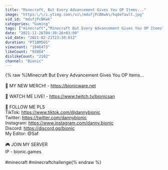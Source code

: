 ```yaml
---
title: "Minecraft, But Every Advancement Gives You OP Items..."
image: "https:\/\/i.ytimg.com\/vi\/mdufjPcBKwk\/hqdefault.jpg"
vid_id: "mdufjPcBKwk"
categories: "Gaming"
tags: ["minecraft","Minecraft But Every Advancement Gives You OP Items","minecraft but"]
date: "2021-11-26T04:30:26+03:00"
vid_date: "2021-02-21T23:30:01Z"
duration: "PT18M56S"
viewcount: "1846473"
likeCount: "93864"
dislikeCount: "2102"
channel: "Bionic"
---
```

{% raw %}Minecraft But Every Advancement Gives You OP Items...<br /><br />👕 MY NEW MERCH! - <a rel="nofollow" target="blank" href="https://bionicware.net">https://bionicware.net</a><br /><br />🔴 WATCH ME LIVE! - <a rel="nofollow" target="blank" href="https://www.twitch.tv/bionicsan">https://www.twitch.tv/bionicsan</a><br /><br />👀 FOLLOW ME PLS<br />TikTok: <a rel="nofollow" target="blank" href="https://www.tiktok.com/@dannybionic">https://www.tiktok.com/@dannybionic</a><br />Twitter: <a rel="nofollow" target="blank" href="https://twitter.com/dannybionic">https://twitter.com/dannybionic</a><br />Instagram: <a rel="nofollow" target="blank" href="https://www.instagram.com/danny.bionic">https://www.instagram.com/danny.bionic</a><br />Discord: <a rel="nofollow" target="blank" href="https://discord.gg/bionic">https://discord.gg/bionic</a><br />My Editor: @Saf <br /><br />🎮 JOIN MY SERVER <br />IP - bionic.games<br /><br />#minecraft #minecraftchallenge{% endraw %}
